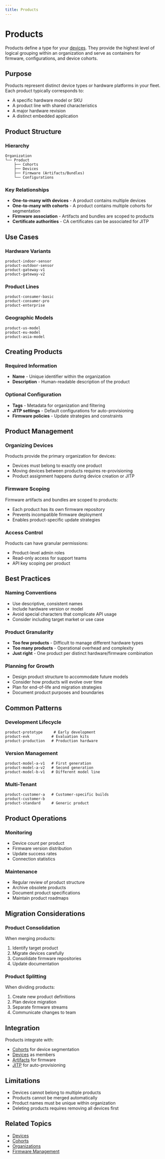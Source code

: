 ```yaml
---
title: Products
---
```


# Products

Products define a type for your [devices](/peridio-core/device-management/devices). They provide the highest level of logical grouping within an organization and serve as containers for firmware, configurations, and device cohorts.

## Purpose

Products represent distinct device types or hardware platforms in your fleet. Each product typically corresponds to:

- A specific hardware model or SKU
- A product line with shared characteristics
- A major hardware revision
- A distinct embedded application

## Product Structure

### Hierarchy

```
Organization
└── Product
    ├── Cohorts
    ├── Devices
    ├── Firmware (Artifacts/Bundles)
    └── Configurations
```

### Key Relationships

- **One-to-many with devices** - A product contains multiple devices
- **One-to-many with cohorts** - A product contains multiple cohorts for segmentation
- **Firmware association** - Artifacts and bundles are scoped to products
- **Certificate authorities** - CA certificates can be associated for JITP

## Use Cases

### Hardware Variants

```
product-indoor-sensor
product-outdoor-sensor
product-gateway-v1
product-gateway-v2
```

### Product Lines

```
product-consumer-basic
product-consumer-pro
product-enterprise
```

### Geographic Models

```
product-us-model
product-eu-model
product-asia-model
```

## Creating Products

### Required Information

- **Name** - Unique identifier within the organization
- **Description** - Human-readable description of the product

### Optional Configuration

- **Tags** - Metadata for organization and filtering
- **JITP settings** - Default configurations for auto-provisioning
- **Firmware policies** - Update strategies and constraints

## Product Management

### Organizing Devices

Products provide the primary organization for devices:

- Devices must belong to exactly one product
- Moving devices between products requires re-provisioning
- Product assignment happens during device creation or JITP

### Firmware Scoping

Firmware artifacts and bundles are scoped to products:

- Each product has its own firmware repository
- Prevents incompatible firmware deployment
- Enables product-specific update strategies

### Access Control

Products can have granular permissions:

- Product-level admin roles
- Read-only access for support teams
- API key scoping per product

## Best Practices

### Naming Conventions

- Use descriptive, consistent names
- Include hardware version or model
- Avoid special characters that complicate API usage
- Consider including target market or use case

### Product Granularity

- **Too few products** - Difficult to manage different hardware types
- **Too many products** - Operational overhead and complexity
- **Just right** - One product per distinct hardware/firmware combination

### Planning for Growth

- Design product structure to accommodate future models
- Consider how products will evolve over time
- Plan for end-of-life and migration strategies
- Document product purposes and boundaries

## Common Patterns

### Development Lifecycle

```
product-prototype     # Early development
product-evk          # Evaluation kits
product-production   # Production hardware
```

### Version Management

```
product-model-a-v1   # First generation
product-model-a-v2   # Second generation
product-model-b-v1   # Different model line
```

### Multi-Tenant

```
product-customer-a   # Customer-specific builds
product-customer-b
product-standard     # Generic product
```

## Product Operations

### Monitoring

- Device count per product
- Firmware version distribution
- Update success rates
- Connection statistics

### Maintenance

- Regular review of product structure
- Archive obsolete products
- Document product specifications
- Maintain product roadmaps

## Migration Considerations

### Product Consolidation

When merging products:

1. Identify target product
2. Migrate devices carefully
3. Consolidate firmware repositories
4. Update documentation

### Product Splitting

When dividing products:

1. Create new product definitions
2. Plan device migration
3. Separate firmware streams
4. Communicate changes to team

## Integration

Products integrate with:

- [Cohorts](/peridio-core/device-management/cohorts) for device segmentation
- [Devices](/peridio-core/device-management/devices) as members
- [Artifacts](/peridio-core/firmware-management/artifacts) for firmware
- [JITP](/peridio-core/device-management/just-in-time-provisioning) for auto-provisioning

## Limitations

- Devices cannot belong to multiple products
- Products cannot be merged automatically
- Product names must be unique within organization
- Deleting products requires removing all devices first

## Related Topics

- [Devices](/peridio-core/device-management/devices)
- [Cohorts](/peridio-core/device-management/cohorts)
- [Organizations](/platform/reference/organizations)
- [Firmware Management](/peridio-core/firmware-management/overview)
